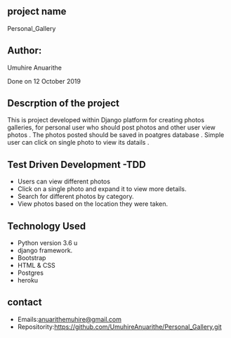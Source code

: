 
## project name
Personal_Gallery
## Author: 
Umuhire Anuarithe

Done on 12 October 2019
## Descrption of the project

This is project developed within  Django platform for creating  photos galleries, for personal user who 
should post photos and other user view photos . The photos posted should be saved in poatgres database .
Simple user can click on single photo to view its datails .

## Test Driven Development -TDD

* Users can view different photos 
* Click on a single photo and expand it to view more details.
* Search for different photos by category.
* View photos based on the location they were taken.
## Technology  Used

* Python version 3.6 u
* django framework.
* Bootstrap
* HTML & CSS
* Postgres 
* heroku

## contact
* Emails:anuarithemuhire@gmail.com
* Repositority:https://github.com/UmuhireAnuarithe/Personal_Gallery.git

